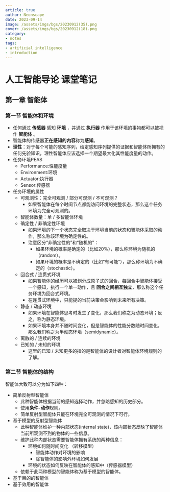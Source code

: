 ```yaml
---
article: true
author: Neonscape
date: 2023-09-14
image: /assets/imgs/bgs/20230912(35).png
cover: /assets/imgs/bgs/20230912(18).png
category: 
- notes
tags:
- artificial intelligence
- introduction
---
```


# 人工智能导论 课堂笔记

<!-- more -->

## 第一章 智能体

### 第一节 智能体和环境

- 任何通过 **传感器** 感知 **环境** ，并通过 **执行器** 作用于该环境的事物都可以被视作 **智能体** 。
- 智能体的传感器**正在感知的内容**称为**感知**。
- **理性**：对于每个可能的感知序列，给定感知序列提供的证据和智能体所拥有的任何先验知识，理性智能体应该选择一个期望最大化其性能度量的动作。
- 任务环境PEAS
  - Performance:性能度量
  - Environment:环境
  - Actuator:执行器
  - Sensor:传感器
- 任务环境的属性
  - 可观测性：完全可观测 / 部分可观测 / 不可观测？
    - 如果智能体在每个时间节点都能访问环境的完整状态，那么这个任务环境为完全可观测的。
  - 智能体数量：单 / 多智能体环境
  - 确定性 / 非确定性环境
    - 如果环境的下一个状态完全取决于环境当前的状态和智能体采取的动作，那么称该环境为确定性的。
    - 注意区分“非确定性的”和“随机的”：
      - 如果环境的概率是确定的（比如20%），那么称环境为随机的（random）。
      - 如果环境的概率是不确定的（比如“有可能”），那么称环境为不确定的（stochastic）。
  - 回合式 / 连贯式环境
    - 如果智能体的经历可以被划分成原子式的回合，每回合中智能体接受一个感知，执行一个单一动作，且 **回合之间相互独立**，那么称这个任务环境为回合式环境。
    - 在连贯式环境中，只能提的当前决策会影响到未来所有决策。
  - 静态 / 动态环境
    - 如果环境在智能体思考时发生了变化，那么我们称之为动态环境；反之，称为静态环境。
    - 如果环境本身并不随时间变化，但是智能体的性能分数随时间变化，那么我们称之为半动态环境（semidynamic）。
  - 离散的 / 连续的环境
  - 已知的 / 未知的环境
    - 这里的已知 / 未知更多的指的是智能体的设计者对智能体环境规则的了解。

### 第二节 智能体的结构
智能体大致可以分为如下四种：
- 简单反射型智能体
  - 此种智能体根据当前的感知选择动作，并忽略感知的历史部分。
  - 使用**条件-动作**规则。
  - 简单反射型智能体只能在环境完全可观测的情况下可行。
- 基于模型的反射型智能体
  - 此种智能体维护一种内部状态(internal state)，该内部状态反映了智能体当前所观测不到的物体的一些信息。
  - 维护此种内部状态需要智能体拥有系统的两种信息：
    - 环境如何随时间变化 （转移模型）
      - 智能体动作对环境的影响
      - 除智能体的影响外环境如何发展
    - 环境的状态如何反映在智能体的感知中（传感器模型）
  - 依赖于此两种模型的智能体称为基于模型的智能体。
- 基于目的的智能体
- 基于效用的智能体
